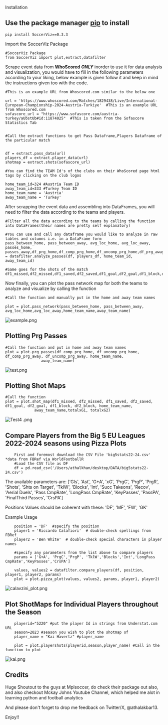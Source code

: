 Installation

## Use the package manager [pip](pypi.org) to install 


    pip install SoccerViz==0.3.3


Import the SoccerViz Package

    #SoccerViz Package
    from SoccerViz import plot,extract,datafilter

Scrape event data from **[WhoScored](whoscored.com)** **_ONLY_** inorder to use it for data analysis and visualization, you would have to fill in the following parameters according to
your liking, below example is given follow it and keep in mind the instructions given too with the code.
    
    
    #This is an example URL from Whoscored.com similar to the below one
    
    url = 'https://www.whoscored.com/Matches/1829438/Live/International-European-Championship-2024-Austria-Turkiye'  #This is an example URL from Whoscored.com
    sofascore_url = "https://www.sofascore.com/austria-turkey/aUbstUb#id:11874025"  #This is taken from the Sofascore Statistics Tab


    #Call the extract functions to get Pass Dataframe,Players Dataframe of the particular match
    
    
    df = extract.pass_data(url)
    players_df = extract.player_data(url)
    shotmap = extract.shots(sofascore_url)
    
    #You can find the TEAM Id's of the clubs on their WhoScored page html tags by clicking on the club logos
    
    home_team_id=324 #Austria Team ID
    away_team_id=333 #Turkey Team ID
    home_team_name = 'Austria'
    away_team_name = 'Turkey'


After scrapping the event data and assembling into DataFrames, you will need to filter the data according to the teams and players.

    #Filter all the data according to the teams by calling the function into DataFrames(their names are pretty self explanatory)

    #You can use and call any dataframe you would like to analyze in raw tables and columns i.e. in a DataFrame form
    pass_between_home, pass_between_away, avg_loc_home, avg_loc_away, passes_home, passes_away,df_prg_home,df_comp_prg_home,df_uncomp_prg_home,df_prg_away,df_comp_prg_away,df_uncomp_prg_away = datafilter.analyze_passes(df, players_df, home_team_id, away_team_id)

    #Same goes for the shots of the match
    df1_missed,df2_missed,df1_saved,df2_saved,df1_goal,df2_goal,df1_block,df2_block,totalxG1,totalxG2=datafilter.analyze_shots(shotmap)


Now finally, you can plot the pass network map for both the teams to analyze and visualize by calling the function

    #Call the function and manually put in the home and away team names
    
    plot = plot.pass_network(pass_between_home, pass_between_away, avg_loc_home,avg_loc_away,home_team_name,away_team_name)
    
![example.png](SoccerViz%2Fexample.png)

## Plotting Prg Passes
    
    #Call the function and put in home and away team names
    plot = plot.prg_passes(df_comp_prg_home, df_uncomp_prg_home, df_comp_prg_away, df_uncomp_prg_away, home_team_name,
                    away_team_name)
![test.png](SoccerViz%2Ftest.png)

## Plotting Shot Maps
    
    #Call the function 
    plot = plot.shot_map(df1_missed, df2_missed, df1_saved, df2_saved, df1_goal, df2_goal, df1_block, df2_block, home_team_name,
                 away_team_name,totalxG1, totalxG2)
    
![Test4 .png](SoccerViz%2FScreenshot%202024-07-04%20at%205.50.22%E2%80%AFPM.png)

## Compare Players from the Big 5 EU Leagues 2022-2024 seasons using Pizza Plots 

        First and foremost download the CSV File 'big5stats22-24.csv' *data from FBRef via WorldFootballR
        #Load the CSV file as DF
        df = pd.read_csv('/Users/athalkhan/desktop/DATA/big5stats22-24.csv')

The available parameters are:
        ['Gls', 'Ast', 'G+A', 'xG', 'PrgC', 'PrgP', 'PrgR', 'Shots', 'Shts on Target', 
        'TklW', 'Blocks', 'Int', 'Succ Takeons', 'Recov', 'Aerial Duels', 'Pass CmpRate', 
        'LongPass CmpRate', 'KeyPasses', 'PassPA', 'FinalThird Passes', 'CrsPA']

Positions Values should be coherent with these:
        'DF', 'MF', 'FW', 'GK' 

Example Usage

        position = 'DF'  #specify the position
        player1 = 'Riccardo Calafiori'  # double-check spellings from FBRef
        player2 = 'Ben White'  # double-check special characters in player names
        
        #specify any parameters from the list above to compare players
        params = ['G+A', 'PrgC','PrgP', 'TklW','Blocks','Int','LongPass CmpRate','KeyPasses','CrsPA']

        values, values2 = datafilter.compare_players(df, position, player1, player2, params)
        plot = plot.pizza_plot(values, values2, params, player1, player2)
![calavzini_plot.png](SoccerViz%2Fcalavzini_plot.png)

## Plot ShotMaps for Individual Players throughout the Season

        playerid="5220" #put the player Id in strings from Understat.com URL
        season=2023 #season you wish to plot the shotmap of
        player_name = "Kai Havertz" #player_name
        
        plot = plot.playershots(playerid,season,player_name) #Call in the function to plot
        
![kai.png](SoccerViz%2Fkai.png)



## Credits

Huge Shoutout to the guys at Mplsoccer, do check their package out also, and also checkout Mckay Johns Youtube Channel, which helped me alot in learning python and football analytics
    
And please don't forget to drop me feedback on Twitter/X, @athalakbar13.

Enjoy!!

    
